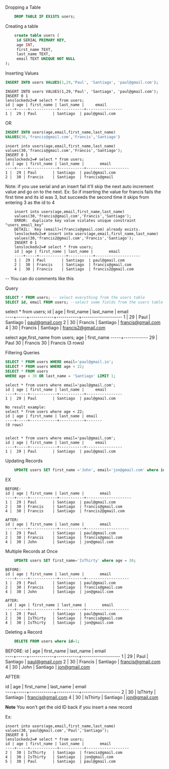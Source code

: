 
Dropping a Table
```sql
    DROP TABLE IF EXiSTS users;
```

Creating a table
```sql 
    create table users (
     id SERIAL PRIMARY KEY,
     age INT,
     first_name TEXT,
     last_name TEXT,
     email TEXT UNIQUE NOT NULL
);
```

Inserting Values

```sql
INSERT INTO users VALUES(1,29,'Paul', 'Santiago', 'paul@gmail.com');
```
    INSERT INTO users VALUES(1,29,'Paul', 'Santiago', 'paul@gmail.com');
    INSERT 0 1     
    lenslockedv2=# select * from users;
    id | age | first_name | last_name |     email      
    ----+-----+------------+-----------+----------------
    1 |  29 | Paul       | Santiago  | paul@gmail.com 
OR

```sql
INSERT INTO users(age,email,first_name,last_name)
VALUES(30,'francis@gmail.com','Francis','Santiago')
```

    insert into users(age,email,first_name,last_name)
    values(30,'francis@gmail.com','Francis','Santiago');
    INSERT 0 1
    lenslockedv2=# select * from users;
    id | age | first_name | last_name |       email       
    ----+-----+------------+-----------+-------------------
    1 |  29 | Paul       | Santiago  | paul@gmail.com
    2 |  30 | Francis    | Santiago  | francis@gmail



Note: if you use serial and an insert fail it'll skip the next auto increment value and go on to the next.
 Ex: So if inserting the value for francis fails the first time and its id was 3, but succeeds the second time it skips from entering 3 as the id to 4

        insert into users(age,email,first_name,last_name)
        values(30,'francis@gmail.com','Francis','Santiago');
        ERROR:  duplicate key value violates unique constraint "users_email_key"
        DETAIL:  Key (email)=(francis@gmail.com) already exists.
        lenslockedv2=# insert into users(age,email,first_name,last_name)
        values(30,'francis2@gmail.com','Francis','Santiago');
        INSERT 0 1
        lenslockedv2=# select * from users;
        id | age | first_name | last_name |       email        
        ----+-----+------------+-----------+--------------------
        1 |  29 | Paul       | Santiago  | paul@gmail.com
        2 |  30 | Francis    | Santiago  | francis@gmail.com
        4 |  30 | Francis    | Santiago  | francis2@gmail.com

 -- You can do comments like this

 Query
 
 ```sql
SELECT * FROM users; -- select everything from the users table
SELECT id, email FROM users; --select some fields from the users table
```
select * from users;
 id | age | first_name | last_name |       email        
----+-----+------------+-----------+--------------------
  1 |  29 | Paul       | Santiago  | paul@gmail.com
  2 |  30 | Francis    | Santiago  | francis@gmail.com
  4 |  30 | Francis    | Santiago  | francis2@gmail.com

select age,first_name from users;
 age | first_name 
-----+------------
  29 | Paul
  30 | Francis
  30 | Francis
(3 rows)

Filtering Queries

```sql
SELECT * FROM users WHERE email='paul@gmail.io';
SELECT * FROM users WHERE age < 22;
SELECT * FROM users
WHERE age < 30 OR last_name = 'Santiago' LIMIT 1;
```

    select * from users where email='paul@gmail.com';
    id | age | first_name | last_name |     email      
    ----+-----+------------+-----------+----------------
    1 |  29 | Paul       | Santiago  | paul@gmail.com

    No result example:
    select * from users where age < 22;
    id | age | first_name | last_name | email 
    ----+-----+------------+-----------+-------
    (0 rows) 


    select * from users where email='paul@gmail.com';
    id | age | first_name | last_name |     email      
    ----+-----+------------+-----------+----------------
    1 |  29 | Paul       | Santiago  | paul@gmail.com


Updating Records

```sql
    UPDATE users SET first_name ='John', email='jon@gmail.com' where id=4;
```

EX

    BEFORE: 
    id | age | first_name | last_name |       email        
    ----+-----+------------+-----------+--------------------
    1 |  29 | Paul       | Santiago  | paul@gmail.com
    2 |  30 | Francis    | Santiago  | francis@gmail.com
    4 |  30 | Francis    | Santiago  | francis2@gmail.com

    AFTER:
    id | age | first_name | last_name |       email       
    ----+-----+------------+-----------+-------------------
    1 |  29 | Paul       | Santiago  | paul@gmail.com
    2 |  30 | Francis    | Santiago  | francis@gmail.com
    4 |  30 | John       | Santiago  | jon@gmail.com

Multiple Records at Once

```sql
    UPDATE users SET first_name='IsThirty' where age = 30;
 ```

    BEFORE:
    id | age | first_name | last_name |       email       
    ----+-----+------------+-----------+-------------------
    1 |  29 | Paul       | Santiago  | paul@gmail.com
    2 |  30 | Francis    | Santiago  | francis@gmail.com
    4 |  30 | John       | Santiago  | jon@gmail.com

    AFTER:
     id | age | first_name | last_name |       email       
    ----+-----+------------+-----------+-------------------
    1 |  29 | Paul       | Santiago  | paul@gmail.com
    2 |  30 | IsThirty   | Santiago  | francis@gmail.com
    4 |  30 | IsThirty   | Santiago  | jon@gmail.com

Deleting a Record

```sql
    DELETE FROM users where id=1;
```

BEFORE:
    id | age | first_name | last_name |       email       
    ----+-----+------------+-----------+-------------------
    1 |  29 | Paul       | Santiago  | paul@gmail.com
    2 |  30 | Francis    | Santiago  | francis@gmail.com
    4 |  30 | John       | Santiago  | jon@gmail.com

AFTER:

 id | age | first_name | last_name |       email       
----+-----+------------+-----------+-------------------
  2 |  30 | IsThirty   | Santiago  | francis@gmail.com
  4 |  30 | IsThirty   | Santiago  | jon@gmail.com

**Note**
 You won't get the old ID back if you insert a new record

 Ex:

    insert into users(age,email,first_name,last_name)
    values(30,'paul@gmail.com','Paul','Santiago');
    INSERT 0 1
    lenslockedv2=# select * from users;
    id | age | first_name | last_name |       email       
    ----+-----+------------+-----------+-------------------
    2 |  30 | IsThirty   | Santiago  | francis@gmail.com
    4 |  30 | IsThirty   | Santiago  | jon@gmail.com
    5 |  30 | Paul       | Santiago  | paul@gmail.com
